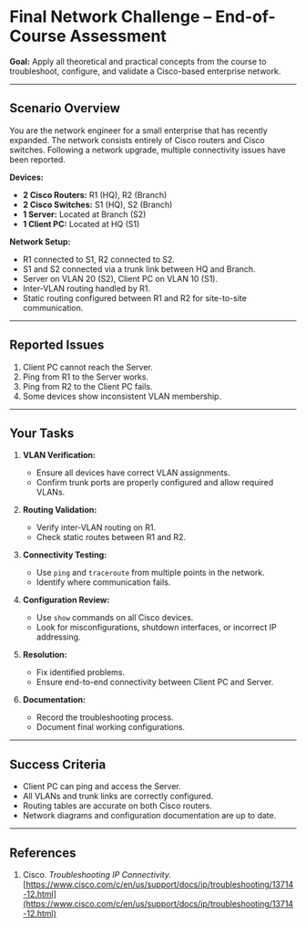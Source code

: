 # Final Network Challenge – End-of-Course Assessment

**Goal:** Apply all theoretical and practical concepts from the course to troubleshoot, configure, and validate a Cisco-based enterprise network.

---

## Scenario Overview

You are the network engineer for a small enterprise that has recently expanded. The network consists entirely of Cisco routers and Cisco switches. Following a network upgrade, multiple connectivity issues have been reported.

**Devices:**

* **2 Cisco Routers:** R1 (HQ), R2 (Branch)
* **2 Cisco Switches:** S1 (HQ), S2 (Branch)
* **1 Server:** Located at Branch (S2)
* **1 Client PC:** Located at HQ (S1)

**Network Setup:**

* R1 connected to S1, R2 connected to S2.
* S1 and S2 connected via a trunk link between HQ and Branch.
* Server on VLAN 20 (S2), Client PC on VLAN 10 (S1).
* Inter-VLAN routing handled by R1.
* Static routing configured between R1 and R2 for site-to-site communication.

---

## Reported Issues

1. Client PC cannot reach the Server.
2. Ping from R1 to the Server works.
3. Ping from R2 to the Client PC fails.
4. Some devices show inconsistent VLAN membership.

---

## Your Tasks

1. **VLAN Verification:**

   * Ensure all devices have correct VLAN assignments.
   * Confirm trunk ports are properly configured and allow required VLANs.

2. **Routing Validation:**

   * Verify inter-VLAN routing on R1.
   * Check static routes between R1 and R2.

3. **Connectivity Testing:**

   * Use `ping` and `traceroute` from multiple points in the network.
   * Identify where communication fails.

4. **Configuration Review:**

   * Use `show` commands on all Cisco devices.
   * Look for misconfigurations, shutdown interfaces, or incorrect IP addressing.

5. **Resolution:**

   * Fix identified problems.
   * Ensure end-to-end connectivity between Client PC and Server.

6. **Documentation:**

   * Record the troubleshooting process.
   * Document final working configurations.

---

## Success Criteria

* Client PC can ping and access the Server.
* All VLANs and trunk links are correctly configured.
* Routing tables are accurate on both Cisco routers.
* Network diagrams and configuration documentation are up to date.

---

## References

1. Cisco. *Troubleshooting IP Connectivity.* [https://www.cisco.com/c/en/us/support/docs/ip/troubleshooting/13714-12.html](https://www.cisco.com/c/en/us/support/docs/ip/troubleshooting/13714-12.html)
